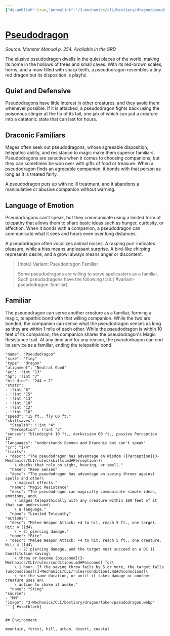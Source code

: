 ```yaml
---
{"dg-publish":true,"permalink":"/3-mechanics/cli/bestiary/dragon/pseudodragon/","tags":["ttrpg-cli/compendium/src/5e/mm","ttrpg-cli/monster/cr/1-4","ttrpg-cli/monster/environment/coastal","ttrpg-cli/monster/environment/desert","ttrpg-cli/monster/environment/forest","ttrpg-cli/monster/environment/hill","ttrpg-cli/monster/environment/mountain","ttrpg-cli/monster/environment/urban","ttrpg-cli/monster/size/tiny","ttrpg-cli/monster/type/dragon"],"noteIcon":""}
---
```


# [Pseudodragon](3-Mechanics\CLI\bestiary\dragon/pseudodragon.md)
*Source: Monster Manual p. 254. Available in the <span title='Systems Reference Document (5.1)'>SRD</span>*  

The elusive pseudodragon dwells in the quiet places of the world, making its home in the hollows of trees and small caves. With its red-brown scales, horns, and a maw filled with sharp teeth, a pseudodragon resembles a tiny red dragon but its disposition is playful.

## Quiet and Defensive

Pseudodragons have little interest in other creatures, and they avoid them whenever possible. If it is attacked, a pseudodragon fights back using the poisonous stinger at the tip of its tail, one jab of which can put a creature into a catatonic state that can last for hours.

## Draconic Familiars

Mages often seek out pseudodragons, whose agreeable disposition, telepathic ability, and resistance to magic make them superior familiars. Pseudodragons are selective when it comes to choosing companions, but they can sometimes be won over with gifts of food or treasure. When a pseudodragon finds an agreeable companion, it bonds with that person as long as it is treated fairly.

A pseudodragon puts up with no ill treatment, and it abandons a manipulative or abusive companion without warning.

## Language of Emotion

Pseudodragons can't speak, but they communicate using a limited form of telepathy that allows them to share basic ideas such as hunger, curiosity, or affection. When it bonds with a companion, a pseudodragon can communicate what it sees and hears even over long distances.

A pseudodragon often vocalizes animal noises. A rasping purr indicates pleasure, while a hiss means unpleasant surprise. A bird-like chirping represents desire, and a growl always means anger or discontent.

> [!note] Variant: Pseudodragon Familiar
> 
> Some pseudodragons are willing to serve spellcasters as a familiar. Such pseudodragons have the following trait.{ #variant-pseudodragon-familiar}


## Familiar

The pseudodragon can serve another creature as a familiar, forming a magic, telepathic bond with that willing companion. While the two are bonded, the companion can sense what the pseudodragon senses as long as they are within 1 mile of each other. While the pseudodragon is within 10 feet of its companion, the companion shares the pseudodragon's Magic Resistance trait. At any time and for any reason, the pseudodragon can end its service as a familiar, ending the telepathic bond.

```statblock
"name": "Pseudodragon"
"size": "Tiny"
"type": "dragon"
"alignment": "Neutral Good"
"ac": !!int "13"
"hp": !!int "7"
"hit_dice": "2d4 + 2"
"stats":
- !!int "6"
- !!int "15"
- !!int "13"
- !!int "10"
- !!int "12"
- !!int "10"
"speed": "15 ft., fly 60 ft."
"skillsaves":
  "Stealth": !!int "4"
  "Perception": !!int "3"
"senses": "blindsight 10 ft., darkvision 60 ft., passive Perception 13"
"languages": "understands Common and Draconic but can't speak"
"cr": "1/4"
"traits":
- "desc": "The pseudodragon has advantage on Wisdom ([Perception](3-Mechanics/CLI/rules/skills.md#Perception))\
    \ checks that rely on sight, hearing, or smell."
  "name": "Keen Senses"
- "desc": "The pseudodragon has advantage on saving throws against spells and other\
    \ magical effects."
  "name": "Magic Resistance"
- "desc": "The pseudodragon can magically communicate simple ideas, emotions, and\
    \ images telepathically with any creature within 100 feet of it that can understand\
    \ a language."
  "name": "Limited Telepathy"
"actions":
- "desc": "Melee Weapon Attack: +4 to hit, reach 5 ft., one target. Hit: 4 (1d4\
    \ + 2) piercing damage."
  "name": "Bite"
- "desc": "Melee Weapon Attack: +4 to hit, reach 5 ft., one creature. Hit: 4 (1d4\
    \ + 2) piercing damage, and the target must succeed on a DC 11 Constitution saving\
    \ throw or become [poisoned](3-Mechanics/CLI/rules/conditions.md#Poisoned) for\
    \ 1 hour. If the saving throw fails by 5 or more, the target falls [unconscious](3-Mechanics/CLI/rules/conditions.md#Unconscious)\
    \ for the same duration, or until it takes damage or another creature uses an\
    \ action to shake it awake."
  "name": "Sting"
"source":
- "MM"
"image": "3-Mechanics/CLI/bestiary/dragon/token/pseudodragon.webp"
```{ #statblock}


## Environment

mountain, forest, hill, urban, desert, coastal